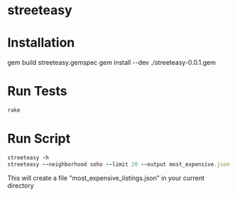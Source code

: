 streeteasy
==========

Installation
==========
gem build streeteasy.gemspec
gem install --dev ./streeteasy-0.0.1.gem

Run Tests
==========
```ruby
rake
```

Run Script
==========
```ruby
streeteasy -h
streeteasy --neighborhood soho --limit 20 --output most_expensive.json
```

This will create a file "most_expensive_listings.json" in your current directory